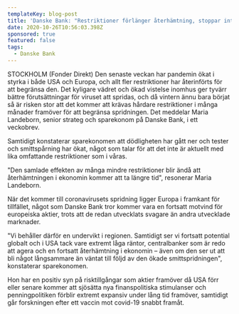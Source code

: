 ```yaml
---
templateKey: blog-post
title: 'Danske Bank: "Restriktioner förlänger återhämtning, stoppar inte"'
date: 2020-10-26T10:56:03.398Z
sponsored: true
featured: false
tags:
  - Danske Bank
---
```

STOCKHOLM (Fonder Direkt) Den senaste veckan har pandemin ökat i styrka i både USA och Europa, och allt fler restriktioner har återinförts för att begränsa den. Det kyligare vädret och ökad vistelse inomhus ger tyvärr bättre förutsättningar för viruset att spridas, och då vintern ännu bara börjat så är risken stor att det kommer att krävas hårdare restriktioner i många månader framöver för att begränsa spridningen. Det meddelar Maria Landeborn, senior strateg och sparekonom på Danske Bank, i ett veckobrev.

Samtidigt konstaterar sparekonomen att dödligheten har gått ner och tester och smittspårning har ökat, något som talar för att det inte är aktuellt med lika omfattande restriktioner som i våras.

"Den samlade effekten av många mindre restriktioner blir ändå att återhämtningen i ekonomin kommer att ta längre tid", resonerar Maria Landeborn.

När det kommer till coronavirusets spridning ligger Europa i framkant för tillfället, något som Danske Bank tror kommer vara en fortsatt motvind för europeiska aktier, trots att de redan utvecklats svagare än andra utvecklade marknader.

"Vi behåller därför en undervikt i regionen. Samtidigt ser vi fortsatt potential globalt och i USA tack vare extremt låga räntor, centralbanker som är redo att agera och en fortsatt återhämtning i ekonomin – även om den ser ut att bli något långsammare än väntat till följd av den ökade smittspridningen", konstaterar sparekonomen.

Hon har en positiv syn på risktillgångar som aktier framöver då USA förr eller senare kommer att sjösätta nya finanspolitiska stimulanser och penningpolitiken förblir extremt expansiv under lång tid framöver, samtidigt går forskningen efter ett vaccin mot covid-19 snabbt framåt.